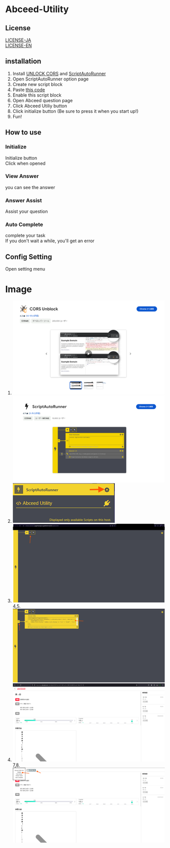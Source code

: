 # Abceed-Utility
## License
[LICENSE-JA](/LICENSE-JA)<br>
[LICENSE-EN](/LICENSE-EN)
## installation
1. Install [UNLOCK CORS](https://chromewebstore.google.com/detail/cors-unblock/lfhmikememgdcahcdlaciloancbhjino?hl=ja) and [ScriptAutoRunner](https://chromewebstore.google.com/detail/scriptautorunner/gpgjofmpmjjopcogjgdldidobhmjmdbm?hl=ja)
2. Open ScriptAutoRunner option page
3. Create new script block
4. Paste [this code](/injector.js)
5. Enable this script block
6. Open Abceed question page
7. Click Abceed Utiliy button
8. Click initialize button (Be sure to press it when you start up!)
9. Fun!

## How to use
### Initialize
Initialize button<br>
Click when opened
### View Answer
you can see the answer
### Answer Assist
Assist your question
### Auto Complete
complete your task<br>
If you don't wait a while, you'll get an error
## Config Setting
Open setting menu

# Image
1. ![extension1](/img/ex1.png) ![extension2](/img/ex2.png)
2. ![option page](/img/openopt.png)
3. ![option page](/img/opt.png)
4,5. ![option page](/img/opt2.png)
6. ![option page](/img/sampleAbc.png)
7,8. ![option page](/img/injected.png)
